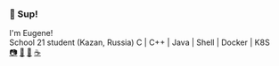 ### 🦑 Sup!
I'm Eugene!\
School 21 student (Kazan, Russia)
 C | C++ | Java | Shell | Docker | K8S\
[📷](https://www.instagram.com/buddha_cola/)
[🕺](https://open.spotify.com/playlist/0XeV67r1UPjN7iV0WIfsKy?si=3bc921d264c84705)
[📼](https://youtube.com/playlist?list=PLl4PBv-hP_1BmyHKy8rmMnj-1klwbdKW9)
[☕️](https://t.me/buddha_cola)
<!--
**BuddhaCola/BuddhaCola** is a ✨ _special_ ✨ repository because its `README.md` (this file) appears on your GitHub profile.

Here are some ideas to get you started:

- 🔭 I’m currently working on ...
- 🌱 I’m currently learning ...
- 👯 I’m looking to collaborate on ...
- 🤔 I’m looking for help with ...
- 💬 Ask me about ...
- 📫 How to reach me: ...
- 😄 Pronouns: ...
- ⚡ Fun fact: ...
-->
